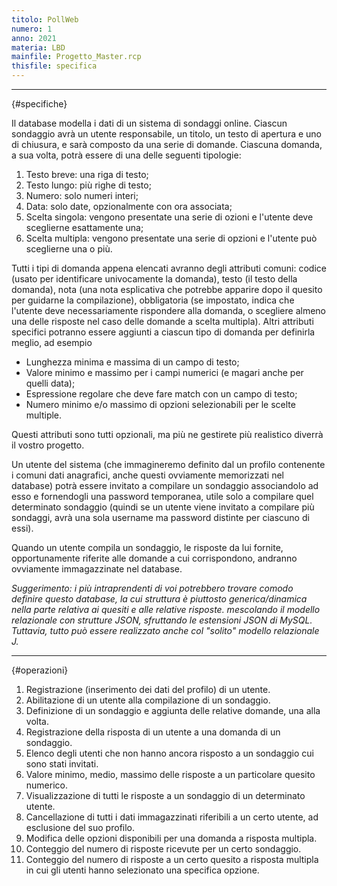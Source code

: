 ```yaml
---
titolo: PollWeb
numero: 1
anno: 2021
materia: LBD
mainfile: Progetto_Master.rcp
thisfile: specifica
---
```


-------
{#specifiche}

Il database modella i dati di un sistema di sondaggi online.
Ciascun sondaggio avrà un utente responsabile, un titolo, un testo di apertura
e uno di chiusura, e sarà composto da una serie di domande. Ciascuna domanda, a
sua volta, potrà essere di una delle seguenti tipologie:
1. Testo breve: una riga di testo;
2. Testo lungo: più righe di testo;
3. Numero: solo numeri interi;
4. Data: solo date, opzionalmente con ora associata;
5. Scelta singola: vengono presentate una serie di
ozioni e l'utente deve sceglierne esattamente una;
6. Scelta multipla: vengono presentate una serie di
opzioni e l'utente può sceglierne una o più.

Tutti i tipi di domanda appena elencati avranno degli
attributi comuni: codice (usato per identificare univocamente la domanda),
testo (il testo della domanda), nota (una nota esplicativa che potrebbe
apparire dopo il quesito per guidarne la compilazione), obbligatoria (se
impostato, indica che l'utente deve necessariamente rispondere alla domanda, o
scegliere almeno una delle risposte nel caso delle domande a scelta multipla).
Altri attributi specifici potranno essere aggiunti a ciascun tipo di domanda
per definirla meglio, ad esempio

- Lunghezza minima e massima di un campo di testo;
- Valore minimo e massimo per i campi numerici (e
magari anche per quelli data);
- Espressione regolare che deve fare match con un
campo di testo;
- Numero minimo e/o massimo di opzioni
selezionabili per le scelte multiple.

Questi attributi sono tutti opzionali, ma più ne gestirete
più realistico diverrà il vostro progetto.

Un utente del sistema (che immagineremo definito dal un
profilo contenente i comuni dati anagrafici, anche questi ovviamente
memorizzati nel database) potrà essere invitato a compilare un sondaggio associandolo
ad esso e fornendogli una password temporanea, utile solo a compilare quel
determinato sondaggio (quindi se un utente viene invitato a compilare più
sondaggi, avrà una sola username ma password distinte per ciascuno di essi).

Quando un utente compila un sondaggio, le risposte da lui
fornite, opportunamente riferite alle domande a cui corrispondono, andranno
ovviamente immagazzinate nel database.

*Suggerimento: i più intraprendenti di voi potrebbero
trovare comodo definire questo database, la cui struttura è piuttosto
generica/dinamica nella parte relativa ai quesiti e alle relative risposte.
mescolando il modello relazionale con strutture JSON, sfruttando le estensioni
JSON di MySQL. Tuttavia, tutto può essere realizzato anche col "solito" modello
relazionale* *J.*

-------
{#operazioni}

1. Registrazione (inserimento dei dati del profilo) di un utente.
2. Abilitazione di un utente alla compilazione di un sondaggio.
3. Definizione di un sondaggio e aggiunta delle relative domande, una alla
volta.
4. Registrazione della risposta di un utente a una domanda di un sondaggio.
5. Elenco degli utenti che non hanno ancora risposto a un sondaggio cui
sono stati invitati.
6. Valore minimo, medio, massimo delle risposte a un particolare quesito
numerico.
7. Visualizzazione di tutti le risposte a un sondaggio di un determinato
utente.
8. Cancellazione di tutti i dati immagazzinati riferibili a un certo utente,
ad esclusione del suo profilo.
9. Modifica delle opzioni disponibili per una domanda a risposta multipla.
10. Conteggio del numero di risposte ricevute per un certo sondaggio.
11. Conteggio del numero di risposte a un certo quesito a risposta multipla
in cui gli utenti hanno selezionato una specifica opzione.
